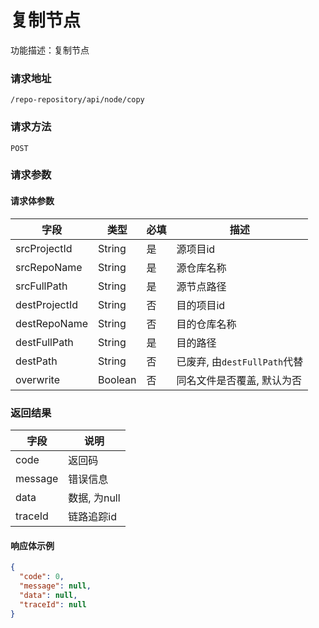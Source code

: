 # 复制节点

功能描述：复制节点

### 请求地址

```
/repo-repository/api/node/copy
```

### 请求方法

`POST`

### 请求参数

#### 请求体参数

| 字段            | 类型      | 必填  | 描述                     |
|---------------|---------|-----|------------------------|
| srcProjectId  | String  | 是   | 源项目id                  |
| srcRepoName   | String  | 是   | 源仓库名称                  |
| srcFullPath   | String  | 是   | 源节点路径                  |
| destProjectId | String  | 否   | 目的项目id                 |
| destRepoName  | String  | 否   | 目的仓库名称                 |
| destFullPath  | String  | 是   | 目的路径                   |
| destPath      | String  | 否   | 已废弃, 由`destFullPath`代替 |
| overwrite     | Boolean | 否   | 同名文件是否覆盖, 默认为否         |

### 返回结果

| 字段      | 说明        |
|---------|-----------|
| code    | 返回码       |
| message | 错误信息      |
| data    | 数据, 为null |
| traceId | 链路追踪id    |

#### 响应体示例

```json
{
  "code": 0,
  "message": null,
  "data": null,
  "traceId": null
}
```
